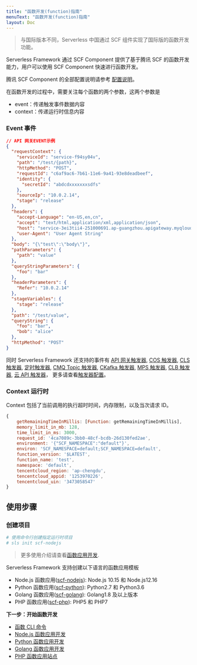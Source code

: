 ```yaml
---
title: "函数开发(function)指南"
menuText: "函数开发(function)指南"
layout: Doc
---
```


> 与国际版本不同，Serverless 中国通过 SCF 组件实现了国际版的函数开发功能。

Serverless Framework 通过 SCF Component 提供了基于腾讯 SCF 的函数开发能力，用户可以使用 SCF Component 快速进行函数开发。

腾讯 SCF Component 的全部配置说明请参考 [配置说明](https://github.com/serverless-components/tencent-scf/blob/master/docs/configure.md)。

在函数开发的过程中，需要关注每个函数的两个参数，这两个参数是

- event：传递触发事件数据内容
- context：传递运行时信息内容

### Event 事件

```json
// API 网关EVENT示例
{
  "requestContext": {
    "serviceId": "service-f94sy04v",
    "path": "/test/{path}",
    "httpMethod": "POST",
    "requestId": "c6af9ac6-7b61-11e6-9a41-93e8deadbeef",
    "identity": {
      "secretId": "abdcdxxxxxxxsdfs"
    },
    "sourceIp": "10.0.2.14",
    "stage": "release"
  },
  "headers": {
    "accept-Language": "en-US,en,cn",
    "accept": "text/html,application/xml,application/json",
    "host": "service-3ei3tii4-251000691.ap-guangzhou.apigateway.myqloud.com",
    "user-Agent": "User Agent String"
  },
  "body": "{\"test\":\"body\"}",
  "pathParameters": {
    "path": "value"
  },
  "queryStringParameters": {
    "foo": "bar"
  },
  "headerParameters": {
    "Refer": "10.0.2.14"
  },
  "stageVariables": {
    "stage": "release"
  },
  "path": "/test/value",
  "queryString": {
    "foo": "bar",
    "bob": "alice"
  },
  "httpMethod": "POST"
}
```

同时 Serverless Framework 还支持的事件有 [API 网关触发器](https://cloud.tencent.com/document/product/583/12513), [COS 触发器](https://cloud.tencent.com/document/product/583/9707), [CLS 触发器](https://cloud.tencent.com/document/product/583/49587), [定时触发器](https://cloud.tencent.com/document/product/583/9708), [CMQ Topic 触发器](https://cloud.tencent.com/document/product/583/11517), [CKafka 触发器](https://cloud.tencent.com/document/product/583/17530), [MPS 触发器](https://cloud.tencent.com/document/product/583/50833), [CLB 触发器](https://cloud.tencent.com/document/product/583/52635), [云 API 触发器](https://cloud.tencent.com/document/product/583/18198)， 更多请查看[触发器配置](../basic/trigger.md)。

### Context 运行时

Context 包括了当前调用的执行超时时间，内存限制，以及当次请求 ID。

```js
{
    getRemainingTimeInMillis: [Function: getRemainingTimeInMillis],
    memory_limit_in_mb: 128,
    time_limit_in_ms: 3000,
    request_id: '4ca7089c-3bb0-48cf-bcdb-26d130fed2ae',
    environment: '{"SCF_NAMESPACE":"default"}',
    environ: 'SCF_NAMESPACE=default;SCF_NAMESPACE=default',
    function_version: '$LATEST',
    function_name: 'test',
    namespace: 'default',
    tencentcloud_region: 'ap-chengdu',
    tencentcloud_appid: '1253970226',
    tencentcloud_uin: '3473058547'
}

```

## 使用步骤

### 创建项目

```sh
# 使用命令行创建指定运行时项目
# sls init scf-nodejs
```

> 更多使用介绍请查看[函数应用开发](../quickstart/function-dev).

Serverless Framework 支持创建以下语言的函数应用模板 

- Node.js 函数应用([scf-nodejs](https://github.com/serverless-components/tencent-examples/tree/master/scf-nodejs)): Node.js 10.15 和 Node.js12.16
- Python 函数应用([scf-python](https://github.com/serverless-components/tencent-examples/tree/master/scf-python)): Python2.7 和 Python3.6
- Golang 函数应用([scf-golang](https://github.com/serverless-components/tencent-examples/tree/master/scf-golang)): Golang1.8 及以上版本
- PHP 函数应用([scf-php](https://github.com/serverless-components/tencent-examples/tree/master/scf-php)): PHP5 和 PHP7

**下一步：开始函数开发**

- [函数 CLI 命令](./function-commands)
- [Node.js 函数应用开发](./nodejs)
- [Python 函数应用开发](./python)
- [Golang 函数应用开发](./golang)
- [PHP 函数应用站点](./php)